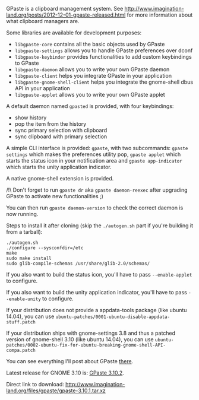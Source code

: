 GPaste is a clipboard management system.
See <http://www.imagination-land.org/posts/2012-12-01-gpaste-released.html> for more information about what clipboard
managers are.

Some libraries are available for development purposes:

* `libgpaste-core` contains all the basic objects used by GPaste
* `libgpaste-settings` allows you to handle GPaste preferences over dconf
* `libgpaste-keybinder` provides functionalities to add custom keybindings to GPaste
* `libgpaste-daemon` allows you to write your own GPaste daemon
* `libgpaste-client` helps you integrate GPaste in your application
* `libgpaste-gnome-shell-client` helps you integrate the gnome-shell dbus API in your application
* `libgpaste-applet` allows you to write your own GPaste applet

A default daemon named `gpasted` is provided, with four keybindings:

* show history
* pop the item from the history
* sync primary selection with clipboard
* sync clipboard with primary selection

A simple CLI interface is provided: `gpaste`, with two subcommands: `gpaste settings` which makes the preferences
utility pop, `gpaste applet` which starts the status icon in your notification area and `gpaste app-indicator` which
starts the unity application indicator.

A native gnome-shell extension is provided.

/!\ Don't forget to run `gpaste dr` aka `gpaste daemon-reexec` after upgrading GPaste to activate new functionalities ;)

You can then run `gpaste daemon-version` to check the correct daemon is now running.

Steps to install it after cloning (skip the `./autogen.sh` part if you're building it from a tarball):

    ./autogen.sh
    ./configure --sysconfdir=/etc
    make
    sudo make install
    sudo glib-compile-schemas /usr/share/glib-2.0/schemas/

If you also want to build the status icon, you'll have to pass `--enable-applet` to configure.

If you also want to build the unity application indicator, you'll have to pass `--enable-unity` to configure.

If your distribution does not provide a appdata-tools package (like ubuntu 14.04), you can use `ubuntu-patches/0001-ubuntu-disable-appdata-stuff.patch`

If your distribution ships with gnome-settings 3.8 and thus a patched version of gnome-shell 3.10 (like ubuntu 14.04), you can use `ubuntu-patches/0002-ubuntu-fix-for-ubuntu-breaking-gnome-shell-API-compa.patch`

You can see everything I'll post about GPaste [there](http://www.imagination-land.org/tags/GPaste.html).

Latest release for GNOME 3.10 is: [GPaste 3.10.2](http://www.imagination-land.org/posts/2014-07-16-gpaste-3.10.2-released.html).

Direct link to download: <http://www.imagination-land.org/files/gpaste/gpaste-3.10.1.tar.xz>
